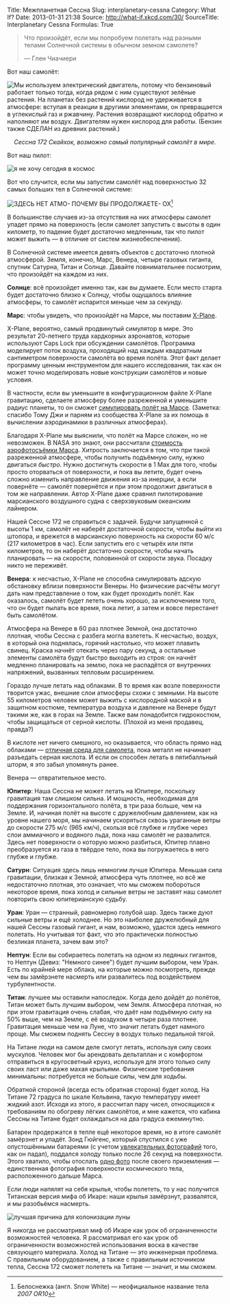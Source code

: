 Title: Межпланетная Сессна
Slug: interplanetary-cessna
Category: What If?
Date: 2013-01-31 21:38
Source: http://what-if.xkcd.com/30/
SourceTitle: Interplanetary Cessna
Formulas: True

> Что произойдёт, если мы попробуем полетать над разными телами Солнечной системы в обычном земном самолете?
> 
> — Глен Чиачиери

Вот наш самолёт:

![](/uploads/030-interplanetary-cessna/cessna_plane_ru.png "Мы используем электрический двигатель, потому что бензиновый работает только тогда, когда рядом с ним существуют зелёные растения. На планетах без растений кислород не удерживается в атмосфере: вступая в реакции в другими элементами, он превращается в углекислый газ и ржавчину. Растения возвращают кислород обратно и наполняют им воздух. Двигателям нужен кислород для работы. (Бензин также СДЕЛАН из древних растений.)")

_<center>Сессна 172 Скайхок, возможно самый популярный самолёт в мире.</center>_

Вот наш пилот:

![](/uploads/030-interplanetary-cessna/cessna_pilot_ru.png "я не хочу сегодня в космос")

Вот что случится, если мы запустим самолёт над поверхностью 32 самых больших тел в Солнечной системе:

<img class="illustration" alt="ЗДЕСЬ НЕТ АТМО- ПОЧЕМУ ВЫ ПРОДОЛЖАЕТЕ- ОХ" src="/uploads/030-interplanetary-cessna/cessna_results_ru.png" usemap="#planetmap" name="planetmap">[^1]
<map name="planetmap">
<area shape="rect" coords="0,3,96,103" href="javascript:void(0)" alt="[Пщщщ]" title="[Пщщщ]"></area>
<area shape="rect" coords="100,2,196,102" href="javascript:void(0)" alt="Зачем вы послали меня сюда" title="Зачем вы послали меня сюда"></area>
<area shape="rect" coords="200,3,296,103" href="javascript:void(0)" alt="Кажется, тут не лучше" title="Кажется, тут не лучше"></area>
<area shape="rect" coords="302,3,394,103" href="javascript:void(0)" alt="Эта планета – приквел Нептуна, по версии Джорджа Лукаса" title="Эта планета – приквел Нептуна, по версии Джорджа Лукаса"></area>
<area shape="rect" coords="0,106,96,204" href="javascript:void(0)" alt="Синий хорош, оставьте синий." title="Синий хорош, оставьте синий."></area>
<area shape="rect" coords="101,104,197,202" href="javascript:void(0)" alt="Довольно трудно летать на Земле, ведь я не умею управлять этой штукой." title="Довольно трудно летать на Земле, ведь я не умею управлять этой штукой."></area>
<area shape="rect" coords="200,104,296,202" href="javascript:void(0)" alt="aaaaaaaaaaaaaaaaaaa" title="aaaaaaaaaaaaaaaaaaa"></area>
<area shape="rect" coords="302,104,394,202" href="javascript:void(0)" alt="Нам действительно следует это делать? У нас есть симуляторы." title="Нам действительно следует это делать? У нас есть симуляторы."></area>
<area shape="rect" coords="0,205,97,303" href="javascript:void(0)" alt="Дерьмо, тут нет--" title="Дерьмо, тут нет--"></area>
<area shape="rect" coords="101,205,197,303" href="javascript:void(0)" alt="Уииииии! Хм, да тут холодновато." title="Уииииии! Хм, да тут холодновато."></area>
<area shape="rect" coords="201,205,298,303" href="javascript:void(0)" alt="Ещё один без атм--" title="Ещё один без атм--"></area>
<area shape="rect" coords="301,205,394,303" href="javascript:void(0)" alt="aaaaaaaaAAAAAAAAA" title="aaaaaaaaAAAAAAAAA"></area>
<area shape="rect" coords="0,306,96,404" href="javascript:void(0)" alt="Самое уродливое космическое тело солнечной системы" title="Самое уродливое космическое тело солнечной системы"></area>
<area shape="rect" coords="100,306,196,404" href="javascript:void(0)" alt="Хорошо, а у нас действительно есть--" title="Хорошо, а у нас действительно есть--"></area>
<area shape="rect" coords="200,306,296,404" href="javascript:void(0)" alt="нужно ли нам всё это--" title="нужно ли нам всё это--"></area>
<area shape="rect" coords="302,306,394,404" href="javascript:void(0)" alt="Погодите, а можем ли мы--" title="Погодите, а можем ли мы--"></area>
<area shape="rect" coords="0,406,96,504" href="javascript:void(0)" alt="Только не ЕЩЁ один без--" title="Только не ЕЩЁ один без--"></area>
<area shape="rect" coords="100,406,196,504" href="javascript:void(0)" alt="Ладно, слушайте, я не--" title="Ладно, слушайте, я не--"></area>
<area shape="rect" coords="201,406,297,504" href="javascript:void(0)" alt="Я не записывался в--" title="Я не записывался в--"></area>
<area shape="rect" coords="303,406,394,504" href="javascript:void(0)" alt="не записывался--" title="не записывался--"></area>
<area shape="rect" coords="0,508,96,606" href="javascript:void(0)" alt="ПРЕКРАТИТЕ ВЫ--" title="ПРЕКРАТИТЕ ВЫ--"></area>
<area shape="rect" coords="99,506,195,604" href="javascript:void(0)" alt="ОСТАНОВИТЕСЬ РАДИ--" title="ОСТАНОВИТЕСЬ РАДИ--"></area>
<area shape="rect" coords="199,506,295,604" href="javascript:void(0)" alt="Только не ещё один--" title="Только не ещё один--"></area>
<area shape="rect" coords="302,506,394,604" href="javascript:void(0)" alt="AAAAAAAA--" title="AAAAAAAA--"></area>
<area shape="rect" coords="0,609,95,705" href="javascript:void(0)" alt="Харон меня убьёт?" title="Харон меня убьёт?"></area>
<area shape="rect" coords="99,606,196,704" href="javascript:void(0)" alt="Я даже не знаю где--" title="Я даже не знаю где--"></area>
<area shape="rect" coords="201,608,298,706" href="javascript:void(0)" alt="Мы же почти за--" title="Мы же почти за--"></area>
<area shape="rect" coords="302,607,394,705" href="javascript:void(0)" alt="Да у этого даже названия нет!" title="Да у этого даже названия нет!"></area>
<area shape="rect" coords="1,708,94,800" href="javascript:void(0)" alt="Можно мне хоть--" title="Можно мне хоть--"></area>
<area shape="rect" coords="102,708,195,800" href="javascript:void(0)" alt="Что вы хот--" title="Что вы хот--"></area>
<area shape="rect" coords="202,708,295,800" href="javascript:void(0)" alt="Вы хотите за--" title="Вы хотите за--"></area>
<area shape="rect" coords="301,708,394,800" href="javascript:void(0)" alt="Вы могли бы обойтись и десятью. Серьёзно, хватило бы и десяти." title="Вы могли бы обойтись и десятью. Серьёзно, хватило бы и десяти."></area>
</map>

В большинстве случаев из-за отсутствия на них атмосферы самолет упадет прямо на поверхность (если самолет запустить с высоты в один километр, то падение будет достаточно медленным, так что пилот может выжить — в отличие от систем жизнеобеспечения).

В Солнечной системе имеется девять объектов с достаточно плотной атмосферой. Земля, конечно, Марс, Венера, четыре газовых гиганта, спутник Сатурна, Титан и Солнце. Давайте повнимательнее посмотрим, что произойдёт на каждом из них.

**Солнце**: всё произойдет именно так, как вы думаете. Если место старта будет достаточно близко к Солнцу, чтобы ощущалось влияние атмосферы, то самолёт испарится меньше чем за секунду.

**Марс**: чтобы увидеть, что произойдёт на Марсе, мы поставим [X-Plane](http://www.x-plane.com/desktop/home/?utm_expid=25103718-8).

X-Plane, вероятно, самый продвинутый симулятор в мире. Это результат 20-летнего труда хардкорных аэронавтов, которые используют Caps Lock при обсуждении самолётов. Программа моделирует поток воздуха, проходящий над каждым квадратным сантиметром поверхности самолёта во время полёта. Этот факт делает программу ценным инструментом для нашего исследования, так как он может точно моделировать новые конструкции самолётов и новые условия.

В частности, если вы уменьшите в конфигурационном файле X-Plane гравитацию, сделаете атмосферу более разреженной и уменьшите радиус планеты, то он сможет [симулировать полёт на Марсе](http://www.x-plane.com/adventures/mars.html). (Заметка: спасибо Тому Джи и парням из сообщества X-Plane за их помощь в вычислении аэродинамики в различных атмосферах).

Благодаря X-Plane мы выяснили, что полёт на Марсе сложен, но не невозможен. В NASA это знают, они рассчитали [стоимость аэрофотосъёмки Марса](http://marsairplane.larc.nasa.gov/). Хитрость заключается в том, что при такой разреженной атмосфере, чтобы получить подъёмную силу, нужно двигаться _быстро_. Нужно достигнуть скорости в 1 Мах для того, чтобы просто оторваться от поверхности, и пока вы летите, будет очень сложно изменить направление движения из-за инерции, а если повернёте — самолёт повернётся и при этом продолжит двигаться в том же направлении. Автор X-Plane даже сравнил пилотирование марсианского воздушного судна с сверхзвуковым океанским лайнером.

Нашей Сессне 172 не справиться с задачей. Будучи запущенной с высоты 1 км, самолёт не наберёт достаточной скорости, чтобы выйти из штопора, и врежется в марсианскую поверхность на скорости 60 м/с (217 километров в час). Если запустить его с четырёх или пяти километров, то он наберёт достаточно скорости, чтобы начать планировать — на скорости, половинной от скорости звука. Посадку никто не переживёт.

**Венера**: к несчастью, X-Plane не способна симулировать адскую обстановку вблизи поверхности Венеры. Но физические расчёты могут дать нам представление о том, как будет проходить полёт. Как оказалось, самолёт будет лететь очень хорошо, за исключением того, что он будет пылать все время, пока летит, а затем и вовсе перестанет быть самолётом.

Атмосфера на Венере в 60 раз плотнее Земной, она достаточно плотная, чтобы Сессна с разбега могла взлететь. К несчастью, воздух, в который она поднялась, горячий настолько, что может плавить свинец. Краска начнёт отекать через пару секунд, а остальные элементы самолёта будут быстро выходить из строя: он начнёт медленно планировать на землю, пока не распадётся от внутренних напряжений, вызванных тепловым расширением.

Гораздо лучше летать над облаками. В то время как возле поверхности творится ужас, внешние слои атмосферы схожи с земными. На высоте 55 километров человек может выжить с кислородной маской и в защитном костюме, температура воздуха и давление на Венере будут такими же, как в горах на Земле. Также вам понадобится гидрокостюм, чтобы защищаться от серной кислоты. (Плохой из меня продавец, правда?)

В кислоте нет ничего смешного, но оказывается, что область прямо над облаками — [отличная среда для самолета](http://ntrs.nasa.gov/archive/nasa/casi.ntrs.nasa.gov/20030003716_2002108457.pdf), пока металл не начинает разъедать серная кислота. И если он способен летать в пятибалльный шторм, я это забыл упомянуть ранее.

Венера — отвратительное место.

**Юпитер**: Наша Сессна не может летать на Юпитере, поскольку гравитация там слишком сильна. И мощность, необходимая для поддержания горизонтального полёта, в три раза больше, чем на Земле. И, начиная полёт на высоте с дружелюбным давлением, как на уровне нашего моря, мы начинаем ускоряться сквозь ураганные ветры до скорости 275 м/с (965 км/ч), скользя всё глубже и глубже через слои аммиачного и водяного льда, пока наш самолёт не развалится. Здесь нет поверхности о которую можно разбиться, Юпитер плавно преобразуется из газа в твёрдое тело, пока вы погружаетесь в него глубже и глубже.

**Сатурн**: Ситуация здесь лишь немногим лучше Юпитера. Меньшая сила гравитации, близкая к Земной, атмосфера чуть плотнее, но всё же недостаточно плотная, это означает, что мы сможем побороться некоторое время, пока холод и сильные ветры не заставят наш самолет повторить свою юпитерианскую судьбу.

**Уран**: Уран — странный, равномерно голубой шар. Здесь также дуют сильные ветры и ещё холоднее. Но это наиболее дружелюбный для нашей Сессны газовый гигант, и нам, возможно, удастся здесь немного полетать. Но учитывая тот факт, что это практически полностью безликая планета, зачем вам это?

**Нептун**: Если вы собираетесь полетать на одном из ледяных гигантов, то Нептун (Девиз: "Немного синее") будет лучшим выбором, чем Уран. Есть по крайней мере облака, на которые можно посмотреть, прежде чем вы замёрзнете насмерть или развалитесь под воздействием турбулентности.

**Титан**: лучшее мы оставили напоследок. Когда дело дойдёт до полётов, Титан может быть лучшим выбором, чем Земля. Атмосфера плотная, но при этом гравитация очень слабая, что даёт нам подъёмную силу на 50% выше, чем на Земле, с её воздухом в четыре раза плотнее. Гравитация меньше чем на Луне, что значит летать будет намного проще. Мы сможем поднять Сессну в воздух только педальной тягой.

На Титане люди на самом деле смогут летать, используя силу своих мускулов. Человек мог бы арендовать дельтаплан и с комфортом отправиться в кругосветный круиз, используя для этого только силу своих ласт или даже махая крыльями. Физические требования минимальны: потребуется не больше силы, чем для ходьбы.

Обратной стороной (всегда есть обратная сторона) будет холод. На Титане 72 градуса по шкале Кельвина, такую температуру имеет жидкий азот. Исходя из этого, я рассчитал пару чисел, относящихся к требованиям по обогреву лёгких самолётов, и мне кажется, что кабина Сессны на Титане будет охлаждаться на два градуса ежеминутно.

Батареи продержатся в тепле ещё некоторое время, но в итоге самолёт замёрзнет и упадёт. Зонд Гюйгенс, который спустился с уже опустошёнными батареями (с учетом [увлекательных фотографий](http://www.beugungsbild.de/huygens/huygens.html) того, как он падал), поддался холоду только после 26 секунд на поверхности. Этого хватило, чтобы отослать [одно фото](http://www.esa.int/Our_Activities/Space_Science/Cassini-Huygens/New_images_from_Titan) после своего приземления — единственная фотография поверхности космического тела, расположенного дальше Марса.

Если люди напялят на себя крылья, чтобы полететь, то у нас получится Титанская версия мифа об Икаре: наши крылья замёрзнут, развалятся, и мы разобьёмся насмерть.

![](/uploads/030-interplanetary-cessna/cessna_icarus.png "лучшая причина для колонизации луны")

Я никогда не рассматривал миф об Икаре как урок об ограниченности возможностей человека. Я рассматривал его как урок об ограниченности возможностей использования воска в качестве связующего материала. Холод на Титане — это инженерная проблема. С правильным оборудованием, а также с правильным источником тепла, Сессна 172 сможет полететь на Титане — значит, и мы сможем.

[^1]: Белоснежка (англ. Snow White) — неофициальное название тела _2007 OR10_
